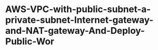 # AWS-VPC-with-public-subnet-a-private-subnet-Internet-gateway-and-NAT-gateway-And-Deploy-Public-Wor
